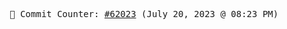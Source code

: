 <p align="center">
    <samp>
        📮 Commit Counter: <a href="https://github.com/Javascript-void0/Javascript-void0/commits/main">#62023</a> (July 20, 2023 @ 08:23 PM)
    </samp>
</p>
